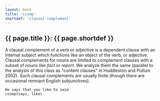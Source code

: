 ```yaml
---
layout: base
title: 'ccomp'
shortdef: 'clausal complement'
---
```


## {{ page.title }}: {{ page.shortdef }}

A clausal complement of a verb or adjective is a dependent clause with
an internal subject which functions like an object of the verb, or
adjective.  Clausal complements for nouns are limited to complement
clauses with a subset of nouns like *fact* or *report*.  We analyze
them the same (parallel to the analysis of this class as "content
clauses" in Huddleston and Pullum 2002). Such clausal complements are
usually finite (though there are occasional remnant English
subjunctives).

~~~ sdparse
He says that you like to swim
ccomp(says, like)
~~~
